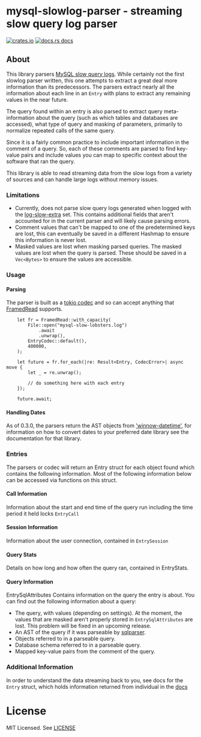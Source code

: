 # mysql-slowlog-parser - streaming slow query log parser

[![crates.io](https://img.shields.io/crates/v/mysql-slowlog-parser?style=flat-square)](https://crates.io/crates/mysql-slowlog-parser)
[![docs.rs docs](https://img.shields.io/badge/docs-latest-blue.svg?style=flat-square)](https://docs.rs/mysql-slowlog-parser)

## About

This library parsers [MySQL slow query logs](https://dev.mysql.com/doc/refman/8.0/en/slow-query-log.html). While
certainly not the first slowlog parser written, this one attempts to extract a great deal more information than its
predecessors. The parsers extract nearly all the information about each line in an `Entry` with plans to extract any
remaining values in the near future.

The query found within an entry is also parsed to extract query meta-information about the query (such as which tables
and databases are accessed), what type of query and masking of parameters, primarily to normalize repeated calls of the
same query.

Since it is a fairly common practice to include important information in the comment of a query. So, each of
these comments are parsed to find key-value pairs and include values you can map to specific context about the software
that ran the query.

This library is able to read streaming data from the slow logs from a variety of sources and can handle large logs
without memory issues.

### Limitations
* Currently, does not parse slow query logs generated when logged with the
[log-slow-extra](https://dev.mysql.com/doc/refman/8.4/en/server-system-variables.html#sysvar_log_slow_extra) set. This
contains additional fields that aren't accounted for in the current parser and will likely cause parsing errors.
* Comment values that can't be mapped to one of the predetermined keys are lost, this can eventually be saved in a
different Hashmap to ensure this information is never lost.
* Masked values are lost when masking parsed queries. The masked values are lost when the query is parsed. These should
be saved in a `Vec<Bytes>` to ensure the values are accessible.

### Usage
#### Parsing
The parser is built as a [tokio codec](https://docs.rs/tokio-util/latest/tokio_util/codec/index.html) and so can accept anything that [FramedRead]() supports.

```rust, ignore
    let fr = FramedRead::with_capacity(
        File::open("mysql-slow-lobsters.log")
            .await
            .unwrap(),
        EntryCodec::default(),
        400000,
    );

    let future = fr.for_each(|re: Result<Entry, CodecError>| async move {
        let _ = re.unwrap();

        // do something here with each entry
    });

    future.await;
```

#### Handling Dates
As of 0.3.0, the parsers return the AST objects from ['winnow-datetime'](https://crates.io/crates/winnow_datetime), for
information on how to convert dates to your preferred date library see the documentation for that library.

### Entries
The parsers or codec will return an Entry struct for each object found which contains the following information.
Most of the following information below can be accessed via functions on this struct.

#### Call Information
Information about the start and end time of the query run including the time period it held locks `EntryCall`

#### Session Information
Information about the user connection, contained in `EntrySession`

#### Query Stats
Details on how long and how often the query ran, contained in EntryStats.

#### Query Information
EntrySqlAttributes
Contains information on the query the entry is about. You can find out the following
information about a query:

* The query, with values (depending on settings). At the moment, the values that are masked aren't properly
stored in `EntrySqlAttributes` are lost. This problem will be fixed in an upcoming release.
* An AST of the query if it was parseable by [sqlparser](https://crates.io/crates/sqlparser).
* Objects referred to in a parseable query.
* Database schema referred to in a parseable query.
* Mapped key-value pairs from the comment of the query.

### Additional Information
In order to understand the data streaming back to you, see docs for the `Entry` struct, which holds information returned from individual
 in the [docs][docs]

# License

MIT Licensed. See [LICENSE](https://mit-license.org/)

[docs]: https://docs.rs/mysql-slowlog-parser/

